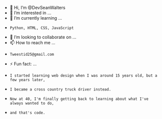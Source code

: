 - 👋 Hi, I’m @DevSeanWalters
- 👀 I’m interested in ...
- 🌱 I’m currently learning ...
-     Python, HTML, CSS, JavaScript
- 💞️ I’m looking to collaborate on ...
- 📫 How to reach me ...
-     Tweestid25@gmail.com
- ⚡ Fun fact: ...
-     I started learning web design when I was around 15 years old, but a few years later,
-     I became a cross country truck driver instead.
-     Now at 40, I'm finally getting back to learning about what I've always wanted to do,
-     and that's code.

<!---
DevSeanWalters/DevSeanWalters is a ✨ special ✨ repository because its `README.md` (this file) appears on your GitHub profile.
You can click the Preview link to take a look at your changes.
--->
